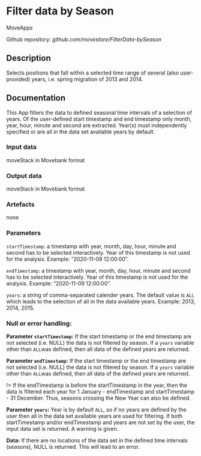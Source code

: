 # Filter data by Season
MoveApps

Github repository: *github.com/movestore/FilterData-bySeason*

## Description
Selects positions that fall within a selected time range of several (also user-provided) years, i.e. spring migration of 2013 and 2014.

## Documentation
This App filters the data to defined seasonal time intervals of a selection of years. Of the user-defined start timestamp and end timestamp only month, year, hour, minute and second are extracted. Year(s) must independently specified or are all in the data set available years by default.

### Input data
moveStack in Movebank format

### Output data
moveStack in Movebank format

### Artefacts
none

### Parameters 
`startTimestamp`: a timestamp with year, month, day, hour, minute and second has to be selected interactively. Year of this timestamp is not used for the analysis. Example: “2020-11-09 12:00:00”.

`endTimestamp`: a timestamp with year, month, day, hour, minute and second has to be selected interactively. Year of this timestamp is not used for the analysis. Example: “2020-11-09 12:00:00”.

`years`: a string of comma-separated calender years. The default value is `ALL` which leads to the selection of all in the data available years. Example: 2013, 2014, 2015.

### Null or error handling:
**Parameter `startTimestamp`:** If the start timestamp or the end timestamp are not selected (i.e. NULL) the data is not filtered by season. If a `years` variable other than `ALL`was defined, then all data of the defined years are returned.

**Parameter `endTimestamp`:** If the start timestamp or the end timestamp are not selected (i.e. NULL) the data is not filtered by season. If a `years` variable other than `ALL`was defined, then all data of the defined years are returned.

!> If the endTimestamp is before the startTimestamp in the year, then the data is filtered each year for 1 January - endTimestamp and startTimestamp - 31 December. Thus, seasons crossing the New Year can also be defined.

**Parameter `years`:** Year is by default `ALL`, so if no years are defined by the user then all in the data set available years are used for filtering. If both startTimestamp and/or endTimestamp and years are not set by the user, the input data set is returned. A warning is given.

**Data:** If there are no locations of the data set in the defined time intervals (seasons), NULL is returned. This will lead to an error.

